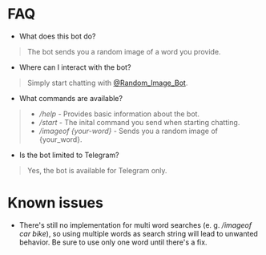 # FAQ

* What does this bot do?
> The bot sends you a random image of a word you provide.

* Where can I interact with the bot?
> Simply start chatting with [@Random_Image_Bot](https://t.me/Random_Image_Bot).

* What commands are available?
> * _/help_ - Provides basic information about the bot.
> * _/start_ - The inital command you send when starting chatting.
> * _/imageof {your-word}_ - Sends you a random image of {your_word}.

* Is the bot limited to Telegram?
> Yes, the bot is available for Telegram only.

# Known issues

* There's still no implementation for multi word searches (e. g. _/imageof car bike_), so using multiple words as search string will lead to unwanted behavior. Be sure to use only one word until there's a fix.
